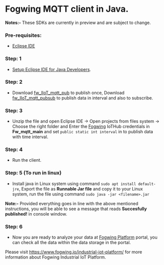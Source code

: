 # Fogwing MQTT client in Java.

**Notes:-** These SDKs are currently in preview and are subject to change.

### Pre-requisites:
- [Eclipse IDE](https://www.eclipse.org/downloads)

### Step: 1
- [Setup Eclipse IDE for Java Developers](https://www.eclipse.org/downloads/packages/installer).

### Step: 2
- Download [fw_IIoT_mqtt_pub](https://github.com/factana/fogwing-mqtt-connector-java/tree/main/fw_IIoT_mqtt_pub) to publish once, Download [fw_IIoT_mqtt_pubsub](https://github.com/factana/fogwing-mqtt-connector-java/tree/main/fw_IIoT_mqtt_pubsub) to publish data in interval and also to subscribe.

### Step: 3
- Unzip the file and open Eclipse IDE -> Open projects from files system -> Choose the right folder and Enter the [Fogwing](https://portal.fogwing.net/) IoTHub credentials in **Fw_mqtt_main** and set `public static int interval` in to publish data with time interval.

### Step: 4
-  Run the client.

### Step: 5 (To run in linux)
-  Install java in Linux system using command `sudo apt install default-jre`, Export the file as **Runnable Jar file** and copy it to your Linux system, run the file using command `sudo java -jar <filename>.jar`

**Note:-** Provided everything goes in line with the above mentioned
           instructions, you will be able to see a message that reads
           **Succesfully published!** in console window.

### Step: 6
- Now you are ready to analyze your data at [Fogwing Platform](https://portal.fogwing.net/) portal,
you can check all the data within the data storage in the portal.


Please visit https://www.fogwing.io/industrial-iot-platform/ for more information about Fogwing Industrial IoT Platform.
